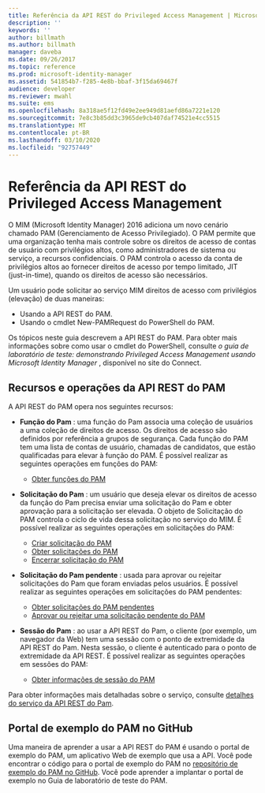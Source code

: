 ```yaml
---
title: Referência da API REST do Privileged Access Management | Microsoft Docs
description: ''
keywords: ''
author: billmath
ms.author: billmath
manager: daveba
ms.date: 09/26/2017
ms.topic: reference
ms.prod: microsoft-identity-manager
ms.assetid: 541854b7-f285-4e8b-bbaf-3f15da69467f
audience: developer
ms.reviewer: mwahl
ms.suite: ems
ms.openlocfilehash: 8a318ae5f12fd49e2ee949d81aefd86a7221e120
ms.sourcegitcommit: 7e8c3b85dd3c3965de9cb407daf74521e4cc5515
ms.translationtype: MT
ms.contentlocale: pt-BR
ms.lasthandoff: 03/10/2020
ms.locfileid: "92757449"
---
```

# <a name="privileged-access-management-rest-api-reference"></a>Referência da API REST do Privileged Access Management
O MIM (Microsoft Identity Manager) 2016 adiciona um novo cenário chamado PAM (Gerenciamento de Acesso Privilegiado). O PAM permite que uma organização tenha mais controle sobre os direitos de acesso de contas de usuário com privilégios altos, como administradores de sistema ou serviço, a recursos confidenciais. O PAM controla o acesso da conta de privilégios altos ao fornecer direitos de acesso por tempo limitado, JIT (just-in-time), quando os direitos de acesso são necessários.

Um usuário pode solicitar ao serviço MIM direitos de acesso com privilégios (elevação) de duas maneiras:

- Usando a API REST do PAM.
- Usando o cmdlet New-PAMRequest do PowerShell do PAM.

Os tópicos neste guia descrevem a API REST do PAM. Para obter mais informações sobre como usar o cmdlet do PowerShell, consulte _o guia de laboratório de teste: demonstrando Privileged Access Management usando Microsoft Identity Manager_ , disponível no site do Connect.

## <a name="pam-rest-api-resources-and-operations"></a>Recursos e operações da API REST do PAM
A API REST do PAM opera nos seguintes recursos:
- **Função do Pam** : uma função do Pam associa uma coleção de usuários a uma coleção de direitos de acesso. Os direitos de acesso são definidos por referência a grupos de segurança.  Cada função do PAM tem uma lista de contas de usuário, chamadas de candidatos, que estão qualificadas para elevar à função do PAM. É possível realizar as seguintes operações em funções do PAM:

    - [Obter funções do PAM](privileged-access-management-get-roles.md)

- **Solicitação do Pam** : um usuário que deseja elevar os direitos de acesso da função do Pam precisa enviar uma solicitação do Pam e obter aprovação para a solicitação ser elevada. O objeto de Solicitação do PAM controla o ciclo de vida dessa solicitação no serviço do MIM. É possível realizar as seguintes operações em solicitações do PAM:

    - [Criar solicitação do PAM](privileged-access-management-create-request.md)
    - [Obter solicitações do PAM](privileged-access-management-get-requests.md)
    - [Encerrar solicitação do PAM](privileged-access-management-close-request.md)

- **Solicitação do Pam pendente** : usada para aprovar ou rejeitar solicitações do Pam que foram enviadas pelos usuários. É possível realizar as seguintes operações em solicitações do PAM pendentes:

    - [Obter solicitações do PAM pendentes](privileged-access-management-get-pending-requests.md)
    - [Aprovar ou rejeitar uma solicitação pendente do PAM](privileged-access-management-approve-reject-pending-request.md)

- **Sessão do Pam** : ao usar a API REST do Pam, o cliente (por exemplo, um navegador da Web) tem uma sessão com o ponto de extremidade da API REST do Pam. Nesta sessão, o cliente é autenticado para o ponto de extremidade da API REST. É possível realizar as seguintes operações em sessões do PAM:

     - [Obter informações de sessão do PAM](privileged-access-management-get-session-info.md)

Para obter informações mais detalhadas sobre o serviço, consulte [detalhes do serviço da API REST do Pam](privileged-access-management-rest-api-service-details.md).

## <a name="pam-sample-portal-on-github"></a>Portal de exemplo do PAM no GitHub
Uma maneira de aprender a usar a API REST do PAM é usando o portal de exemplo do PAM, um aplicativo Web de exemplo que usa a API. Você pode encontrar o código para o portal de exemplo do PAM no [repositório de exemplo do PAM no GitHub](http://go.microsoft.com/fwlink/?LinkID=618550&clcid=0x409). Você pode aprender a implantar o portal de exemplo no Guia de laboratório de teste do PAM.
